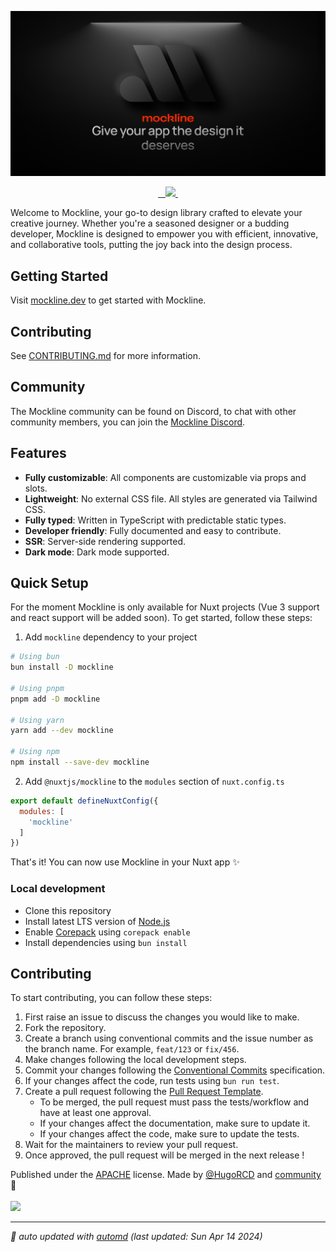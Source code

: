 ![Mockline Social Preview](assets/social-preview.jpg)

<p align="center">
  <a aria-label="NPM version" href="https://www.npmjs.com/package/mockline">
    <img alt="" src="https://img.shields.io/npm/v/mockline.svg?style=for-the-badge&labelColor=000000&color=E0E0E0">
  </a>
  <a aria-label="License" href="https://github.com/mockline/mockline/main/LICENSE">
    <img alt="" src="https://img.shields.io/npm/l/mockline.svg?style=for-the-badge&labelColor=000000&color=212121">
    </a>
  <a aria-label="Join the community on Discord" href="https://discord.gg/BkgyMzvJ3p">
    <img alt="" src="https://img.shields.io/badge/Join%20the%20community-F74804.svg?style=for-the-badge&logo=Discord&labelColor=000000&logoWidth=20&logoColor=white">
  </a>
  <a aria-label="Mockline logo" href="https://mockline.dev/">
    <img src="https://img.shields.io/badge/MADE%20WITH%20Mockline-000000.svg?style=for-the-badge&logo=Mockline&labelColor=000000&logoWidth=20&logoColor=white">
  </a>
  <a aria-label="Follow Hugo on Twitter" href="https://twitter.com/HugoRCD__">
    <img alt="" src="https://img.shields.io/twitter/follow/HugoRCD__.svg?style=for-the-badge&labelColor=000000&logo=twitter&label=Follow%20Hugo&logoWidth=20&logoColor=white">
  </a>
</p>

Welcome to Mockline, your go-to design library crafted to elevate your creative journey. Whether you're a seasoned designer or a budding developer, Mockline is designed to empower you with efficient, innovative, and collaborative tools, putting the joy back into the design process.


## Getting Started

Visit [mockline.dev](https://mockline.dev) to get started with Mockline.

## Contributing

See [CONTRIBUTING.md](./CONTRIBUTING.md) for more information.

## Community

The Mockline community can be found on Discord, to chat with other community members, you can join the [Mockline Discord](https://discord.gg/BkgyMzvJ3p).

## Features

- **Fully customizable**: All components are customizable via props and slots.
- **Lightweight**: No external CSS file. All styles are generated via Tailwind CSS.
- **Fully typed**: Written in TypeScript with predictable static types.
- **Developer friendly**: Fully documented and easy to contribute.
- **SSR**: Server-side rendering supported.
- **Dark mode**: Dark mode supported.

## Quick Setup

For the moment Mockline is only available for Nuxt projects (Vue 3 support and react support will be added soon).
To get started, follow these steps:


1. Add `mockline` dependency to your project

```bash
# Using bun
bun install -D mockline

# Using pnpm
pnpm add -D mockline

# Using yarn
yarn add --dev mockline

# Using npm
npm install --save-dev mockline
```

2. Add `@nuxtjs/mockline` to the `modules` section of `nuxt.config.ts`

```js
export default defineNuxtConfig({
  modules: [
    'mockline'
  ]
})
```

That's it! You can now use Mockline in your Nuxt app ✨

<!-- automd:fetch url="gh:hugorcd/markdown/main/src/local_development.md" -->

### Local development

- Clone this repository
- Install latest LTS version of [Node.js](https://nodejs.org/en/)
- Enable [Corepack](https://github.com/nodejs/corepack) using `corepack enable`
- Install dependencies using `bun install`

<!-- /automd -->

<!-- automd:fetch url="gh:hugorcd/markdown/main/src/contributions.md" -->

## Contributing
To start contributing, you can follow these steps:

1. First raise an issue to discuss the changes you would like to make.
2. Fork the repository.
3. Create a branch using conventional commits and the issue number as the branch name. For example, `feat/123` or `fix/456`.
4. Make changes following the local development steps.
5. Commit your changes following the [Conventional Commits](https://www.conventionalcommits.org/en/v1.0.0/) specification.
6. If your changes affect the code, run tests using `bun run test`.
7. Create a pull request following the [Pull Request Template](https://github.com/HugoRCD/markdown/blob/main/src/pull_request_template.md).
   - To be merged, the pull request must pass the tests/workflow and have at least one approval.
   - If your changes affect the documentation, make sure to update it.
   - If your changes affect the code, make sure to update the tests.
8. Wait for the maintainers to review your pull request.
9. Once approved, the pull request will be merged in the next release !

<!-- /automd -->

<!-- automd:contributors license=Apache author=HugoRCD -->

Published under the [APACHE](https://github.com/mockline/mockline/blob/main/LICENSE) license.
Made by [@HugoRCD](https://github.com/HugoRCD) and [community](https://github.com/mockline/mockline/graphs/contributors) 💛
<br><br>
<a href="https://github.com/mockline/mockline/graphs/contributors">
<img src="https://contrib.rocks/image?repo=mockline/mockline" />
</a>

<!-- /automd -->

<!-- automd:with-automd lastUpdate -->

---

_🤖 auto updated with [automd](https://automd.unjs.io) (last updated: Sun Apr 14 2024)_

<!-- /automd -->
